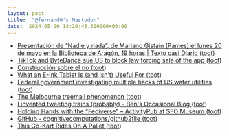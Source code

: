```yaml
---
layout: post
title:  "@fernand0's Mastodon"
date:  2024-05-20 14:29:43.300000+00:00
---
```

*  [Presentación de “Nadie y nada”, de Mariano Gistaín (Pames) el lunes 20 de mayo en la Biblioteca de Aragón, 19 horas \| Texto casi Diario ](http://www.gistain.net/presentacion-de-%E2%80%9Cnadie-y-nada%E2%80%9D-de-mariano-gistain-pames-el-lunes-20-de-mayo-en-la-biblioteca-de-aragon-19-horas) ([toot](https://mastodon.social/@fernand0/112473891359929979))
*  [TikTok and ByteDance sue US to block law forcing sale of the app ](https://www.theguardian.com/technology/article/2024/may/07/tiktok-sues-us-ba) ([toot](https://mastodon.social/@fernand0/112473724803989698))
*  [Construcción sobre el río ](https://www.flickr.com/photos/fernand0/53715654649) ([toot](https://mastodon.social/@fernand0/112473667953281247))
*  [What an E-Ink Tablet Is (and Isn’t) Useful For ](https://lifehacker.com/tech/what-an-e-ink-tablet-is-and-isnt-useful-fo) ([toot](https://mastodon.social/@fernand0/112473466986538987))
*  [Federal government investigating multiple hacks of US water utilities ](https://www.politico.com/news/2023/11/28/federal-government-investigating-multiple-hacks-of-us-water-utilities-0012897) ([toot](https://mastodon.social/@fernand0/112473166397866891))
*  [The Melbourne treemail phenomenon ](https://www.bbc.com/news/magazine-3356018) ([toot](https://mastodon.social/@fernand0/112472953052915925))
*  [I invented tweeting trains (probably) - Ben's Occasional Blog ](https://bensmith.blog/posts/i-invented-tweeting-trains-probabl) ([toot](https://mastodon.social/@fernand0/112472799410922586))
*  [Holding Hands with the "Fediverse" – ActivityPub at SFO Museum ](https://millsfield.sfomuseum.org/blog/2024/03/12/activitypub) ([toot](https://mastodon.social/@fernand0/112472437099151218))
*  [GitHub - cognitivecomputations/github2file ](https://github.com/cognitivecomputations/github2fil) ([toot](https://mastodon.social/@fernand0/112472152383504683))
*  [This Go-Kart Rides On A Pallet ](https://hackaday.com/2024/04/17/this-go-kart-rides-on-a-pallet) ([toot](https://mastodon.social/@fernand0/112470874012211157))
